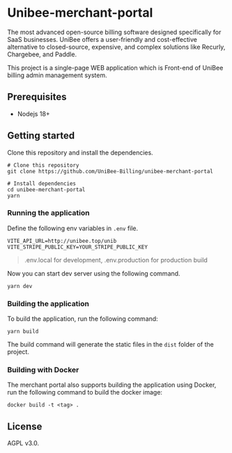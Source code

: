 # Unibee-merchant-portal 
The most advanced open-source billing software designed specifically for SaaS businesses. UniBee offers a user-friendly and cost-effective alternative to closed-source, expensive, and complex solutions like Recurly, Chargebee, and Paddle.

This project is a single-page WEB application which is Front-end of UniBee billing admin management system.

## Prerequisites 
- Nodejs 18+

## Getting started 
Clone this repository and install the dependencies. 

```shell
# Clone this repository
git clone https://github.com/UniBee-Billing/unibee-merchant-portal

# Install dependencies
cd unibee-merchant-portal
yarn
```

### Running the application
Define the following env variables in `.env` file.

```
VITE_API_URL=http://unibee.top/unib
VITE_STRIPE_PUBLIC_KEY=YOUR_STRIPE_PUBLIC_KEY
```

> .env.local for development, .env.production for production build

Now you can start dev server using the following command.

```shell
yarn dev
```

### Building the application
To build the application, run the following command:

```shell
yarn build
```

The build command will generate the static files in the `dist` folder of the project.

### Building with Docker
The merchant portal also supports building the application using Docker, run the following command to build the docker image:

```shell
docker build -t <tag> .
```

## License
AGPL v3.0.
